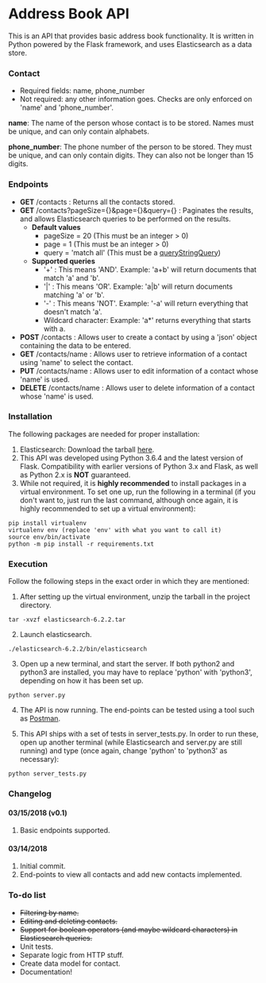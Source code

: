 # Address Book API

This is an API that provides basic address book functionality. It is written in Python powered by the Flask framework, and uses Elasticsearch as a data store.

### Contact
* Required fields: name, phone_number
* Not required: any other information goes. Checks are only enforced on 'name' and 'phone_number'.

**name**: The name of the person whose contact is to be stored. Names must be unique, and can only contain alphabets.

**phone_number**: The phone number of the person to be stored. They must be unique, and can only contain digits. They can also not be longer than 15 digits.

### Endpoints
* **GET** /contacts : Returns all the contacts stored.
* **GET** /contacts?pageSize={}&page={}&query={} : Paginates the results, and allows Elasticsearch queries to be performed on the results.
    * **Default values**
        * pageSize = 20 (This must be an integer > 0)
        * page = 1 (This must be an integer > 0)
        * query = 'match all' (This must be a [queryStringQuery](https://www.elastic.co/guide/en/elasticsearch/reference/current/query-dsl-query-string-query.html))
    * **Supported queries**
        * '+' : This means 'AND'. Example: 'a+b' will return documents that match 'a' and 'b'.
        * '|' : This means 'OR'. Example: 'a|b' will return documents matching 'a' or 'b'.
        * '-' : This means 'NOT'. Example: '-a' will return everything that doesn't match 'a'.
        * Wildcard character: Example: 'a*' returns everything that starts with a.
* **POST** /contacts : Allows user to create a contact by using a 'json' object containing the data to be entered.
* **GET** /contacts/name : Allows user to retrieve information of a contact using 'name' to select the contact.
* **PUT** /contacts/name : Allows user to edit information of a contact whose 'name' is used.
* **DELETE** /contacts/name : Allows user to delete information of a contact whose 'name' is used.


### Installation

The following packages are needed for proper installation:

1. Elasticsearch: Download the tarball [here](https://www.elastic.co/downloads/elasticsearch).
2. This API was developed using Python 3.6.4 and the latest version of Flask. Compatibility with earlier versions of Python 3.x and Flask, as well as Python 2.x is **NOT** guaranteed.
3. While not required, it is **highly recommended** to install packages in a virtual environment. To set one up, run the following in a terminal (if you don't want to, just run the last command, although once again, it is highly recommended to set up a virtual environment):

```
pip install virtualenv
virtualenv env (replace 'env' with what you want to call it)
source env/bin/activate
python -m pip install -r requirements.txt
```

### Execution

Follow the following steps in the exact order in which they are mentioned:

1. After setting up the virtual environment, unzip the tarball in the project directory.
```
tar -xvzf elasticsearch-6.2.2.tar
```

2. Launch elasticsearch.
```
./elasticsearch-6.2.2/bin/elasticsearch
```

3. Open up a new terminal, and start the server. If both python2 and python3 are installed, you may have to replace 'python' with 'python3', depending on how it has been set up.
```
python server.py
```

4. The API is now running. The end-points can be tested using a tool such as [Postman](https://www.getpostman.com/apps).

5. This API ships with a set of tests in server_tests.py. In order to run these, open up another terminal (while Elasticsearch and server.py are still running) and type (once again, change 'python' to 'python3' as necessary):

```
python server_tests.py
```
### Changelog

#### 03/15/2018 (v0.1)
1. Basic endpoints supported.

#### 03/14/2018
1. Initial commit.
2. End-points to view all contacts and add new contacts implemented.

### To-do list
* ~~Filtering by name.~~
* ~~Editing and deleting contacts.~~ 
* ~~Support for boolean operators (and maybe wildcard characters) in Elasticsearch queries.~~
* Unit tests.
* Separate logic from HTTP stuff.
* Create data model for contact.
* Documentation!


